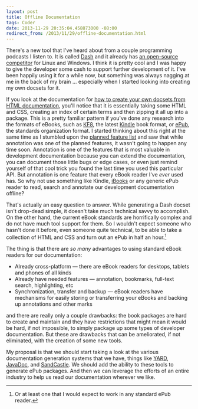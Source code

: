 ```yaml
---
layout: post
title: Offline Documentation
tags: Coder
date: 2013-11-29 20:35:04.458873000 -08:00
redirect_from: /2013/11/29/offline-documentation.html
---
```


There's a new tool that I've heard about from a couple programming podcasts I listen to. It is called [Dash][dash] and it already has [an open-source competitor][zeal] for Linux and Windows. I think it is pretty cool and I was happy to give the developer some cash to support further development of it. I've been happily using it for a while now, but something was always nagging at me in the back of my brain ... especially when I started looking into creating my own docsets for it.

If you look at the documentation for [how to create your own docsets from HTML documentation][docset], you'll notice that it is essentially taking some HTML and CSS, creating an index of certain terms and then zipping it all up into a package. This is a pretty familiar pattern if you've done any research into the formats of eBooks, such as [KF8][kf8], the latest [Kindle][kindle] book format, or [ePub][epub], the standards organization format. I started thinking about this right at the same time as I stumbled upon the [planned feature list][features] and saw that while annotation was one of the planned features, it wasn't going to happen any time soon. Annotation is one of the features that is most valuable in development documentation because you can extend the documentation, you can document those little bugs or edge cases, or even just remind yourself of that cool trick you found the last time you used this particular API. But annotation is one feature that every eBook reader I've *ever* used has. So why not use something like Kindle, [iBooks][ibooks] or any generic ePub reader to read, search and annotate our development documentation offline?

That's actually an easy question to answer. While generating a Dash docset isn't drop-dead simple, it doesn't take much technical savvy to accomplish. On the other hand, the current eBook standards are horrifically complex and do not have much tool support for them. So I wouldn't expect someone who hasn't done it before, even someone quite technical, to be able to take a collection of HTML and CSS and turn out an ePub in half an hour.[^1]

The thing is that there are *so many* advantages to using standard eBook readers for our documentation:

* Already cross-platform &mdash; there are eBook readers for desktops, tablets and phones of all kinds
* Already have needed features &mdash; annotation, bookmarks, full-text search, highlighting, etc
* Synchronization, transfer and backup &mdash; eBook readers have mechanisms for easily storing or transferring your eBooks and backing up annotations and other marks

and there are really only a couple drawbacks: the book packages are hard to create and maintain and they have restrictions that might mean it would be hard, if not impossible, to simply package up some types of developer documentation. But these are drawbacks that can be ameliorated, if not eliminated, with the creation of some new tools.

My proposal is that we should start taking a look at the various documentation generation systems that we have, things like [YARD][yard], [JavaDoc][javadoc], and [SandCastle][sandcastle]. We should add the ability to these tools to generate ePub packages. And then we can leverage the efforts of an entire industry to help us read our documentation wherever we like.

[^1]: Or at least one that I would expect to work in any standard ePub reader.

[dash]: http://kapeli.com/dash
[docset]: http://kapeli.com/docsets
[epub]: http://www.idpf.org/epub3/latest/overview
[features]: http://blog.kapeli.com/a-sneak-peek-at-dashs-future
[ibooks]: https://www.apple.com/apps/ibooks/
[javadoc]: http://www.oracle.com/technetwork/java/javase/documentation/index-jsp-135444.html
[kf8]: http://www.amazon.com/gp/feature.html?docId=1000729511
[kindle]: https://kindle.amazon.com/
[sandcastle]: https://shfb.codeplex.com/
[yard]: http://yardoc.org/
[zeal]: http://zealdocs.org/
